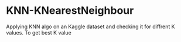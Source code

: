 # KNN-KNearestNeighbour
Applying KNN algo on an Kaggle dataset and checking it for diffrent K values. To get best K value
